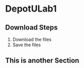 # DepotULab1

## Download Steps
1. Download the files
2. Save the files

## This is another Section
